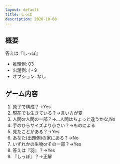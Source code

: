 ```yaml
---
layout: default
title: しっぽ
description: 2020-10-08
---
```


## 概要

答えは『しっぽ』

- 推理側: 03
- 出題側: (・9
- オプション: なし

## ゲーム内容

1. 原子で構成？→Yes
2. 現在でも生きている？→言い方が変
3. 人間or人間の一部？→…人間はちょっと違うかな,No
4. 手のひらサイズより小さい？→ものによる
5. 見たことがある？→Yes
6. あなた(出題側)の家にある？→No
7. いずれかの生物orその一部？→Yes
8. 答えは『羽』？→Yes
9. 『しっぽ』？→正解
